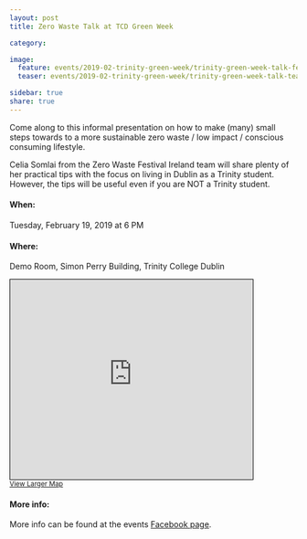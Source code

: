 ```yaml
---
layout: post
title: Zero Waste Talk at TCD Green Week

category: 

image:
  feature: events/2019-02-trinity-green-week/trinity-green-week-talk-feature.jpg
  teaser: events/2019-02-trinity-green-week/trinity-green-week-talk-teaser.jpg

sidebar: true
share: true
---
```


Come along to this informal presentation on how to make (many) small steps towards to a more sustainable zero waste /  low impact / conscious consuming lifestyle. 

Celia Somlai from the Zero Waste Festival Ireland team will share plenty of her practical tips with the focus on living in Dublin as a Trinity student. However, the tips will be useful even if you are NOT a Trinity student.

#### When: 

Tuesday, February 19, 2019 at 6 PM

#### Where: 

Demo Room, Simon Perry Building, Trinity College Dublin

<iframe width="425" height="350" frameborder="0" scrolling="no" marginheight="0" marginwidth="0" src="https://www.openstreetmap.org/export/embed.html?bbox=-6.253741979599%2C53.34383915678624%2C-6.251848340034486%2C53.3446414053668&amp;layer=mapnik" style="border: 1px solid black"></iframe><br/><small><a href="https://www.openstreetmap.org/#map=19/53.34424/-6.25280">View Larger Map</a></small>

#### More info:

More info can be found at the events [Facebook page](https://www.facebook.com/events/2855971594429755/?notif_t=plan_user_invited&notif_id=1549291182317488).
